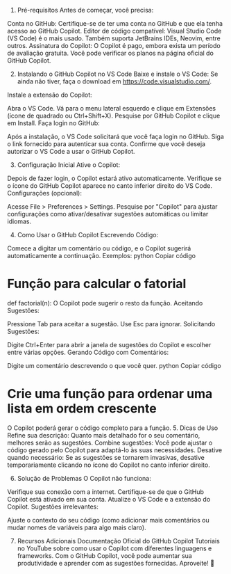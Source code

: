 1. Pré-requisitos
Antes de começar, você precisa:

Conta no GitHub: Certifique-se de ter uma conta no GitHub e que ela tenha acesso ao GitHub Copilot.
Editor de código compatível:
Visual Studio Code (VS Code) é o mais usado.
Também suporta JetBrains IDEs, Neovim, entre outros.
Assinatura do Copilot: O Copilot é pago, embora exista um período de avaliação gratuita. Você pode verificar os planos na página oficial do GitHub Copilot.

2. Instalando o GitHub Copilot no VS Code
Baixe e instale o VS Code:
Se ainda não tiver, faça o download em https://code.visualstudio.com/.

Instale a extensão do Copilot:

Abra o VS Code.
Vá para o menu lateral esquerdo e clique em Extensões (ícone de quadrado ou Ctrl+Shift+X).
Pesquise por GitHub Copilot e clique em Install.
Faça login no GitHub:

Após a instalação, o VS Code solicitará que você faça login no GitHub.
Siga o link fornecido para autenticar sua conta.
Confirme que você deseja autorizar o VS Code a usar o GitHub Copilot.

3. Configuração Inicial
Ative o Copilot:

Depois de fazer login, o Copilot estará ativo automaticamente.
Verifique se o ícone do GitHub Copilot aparece no canto inferior direito do VS Code.
Configurações (opcional):

Acesse File > Preferences > Settings.
Pesquise por "Copilot" para ajustar configurações como ativar/desativar sugestões automáticas ou limitar idiomas.

4. Como Usar o GitHub Copilot
Escrevendo Código:

Comece a digitar um comentário ou código, e o Copilot sugerirá automaticamente a continuação.
Exemplos:
python
Copiar código
# Função para calcular o fatorial
def factorial(n):
O Copilot pode sugerir o resto da função.
Aceitando Sugestões:

Pressione Tab para aceitar a sugestão.
Use Esc para ignorar.
Solicitando Sugestões:

Digite Ctrl+Enter para abrir a janela de sugestões do Copilot e escolher entre várias opções.
Gerando Código com Comentários:

Digite um comentário descrevendo o que você quer.
python
Copiar código
# Crie uma função para ordenar uma lista em ordem crescente
O Copilot poderá gerar o código completo para a função.
5. Dicas de Uso
Refine sua descrição: Quanto mais detalhado for o seu comentário, melhores serão as sugestões.
Combine sugestões: Você pode ajustar o código gerado pelo Copilot para adaptá-lo às suas necessidades.
Desative quando necessário: Se as sugestões se tornarem invasivas, desative temporariamente clicando no ícone do Copilot no canto inferior direito.

6. Solução de Problemas
O Copilot não funciona:

Verifique sua conexão com a internet.
Certifique-se de que o GitHub Copilot está ativado em sua conta.
Atualize o VS Code e a extensão do Copilot.
Sugestões irrelevantes:

Ajuste o contexto do seu código (como adicionar mais comentários ou mudar nomes de variáveis para algo mais claro).

7. Recursos Adicionais
Documentação Oficial do GitHub Copilot
Tutoriais no YouTube sobre como usar o Copilot com diferentes linguagens e frameworks.
Com o GitHub Copilot, você pode aumentar sua produtividade e aprender com as sugestões fornecidas. Aproveite! 🚀












